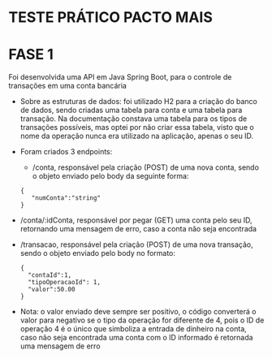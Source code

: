 # TESTE PRÁTICO PACTO MAIS

# FASE 1
Foi desenvolvida uma API em Java Spring Boot, para o controle de transações em uma conta bancária

* Sobre as estruturas de dados: foi utilizado H2 para a criação do banco de dados, sendo criadas uma tabela para conta e uma tabela para transação. Na documentação constava uma tabela para os tipos de transações possíveis, mas optei por não criar essa tabela, visto que o nome da operação nunca era utilizado na aplicação, apenas o seu ID.
* Foram criados 3 endpoints:
  * /conta, responsável pela criação (POST) de uma nova conta, sendo o objeto enviado pelo body da seguinte forma:
  
  ```
  {
     "numConta":"string"
  }
  ```
* /conta/:idConta, responsável por pegar (GET) uma conta pelo seu ID, retornando uma mensagem de erro, caso a conta não seja encontrada
* /transacao, responsável pela criação (POST) de uma nova transação, sendo o objeto enviado pelo body no formato:

  ```
  {
    "contaId":1,
    "tipoOperacaoId": 1,
    "valor":50.00
  }
  ```
* Nota: o valor enviado deve sempre ser positivo, o código converterá o valor para negativo se o tipo da operação for diferente de 4, pois o ID de operação 4 é o único que simboliza a entrada de dinheiro na conta, caso não seja encontrada uma conta com o ID  informado é retornada uma mensagem de erro